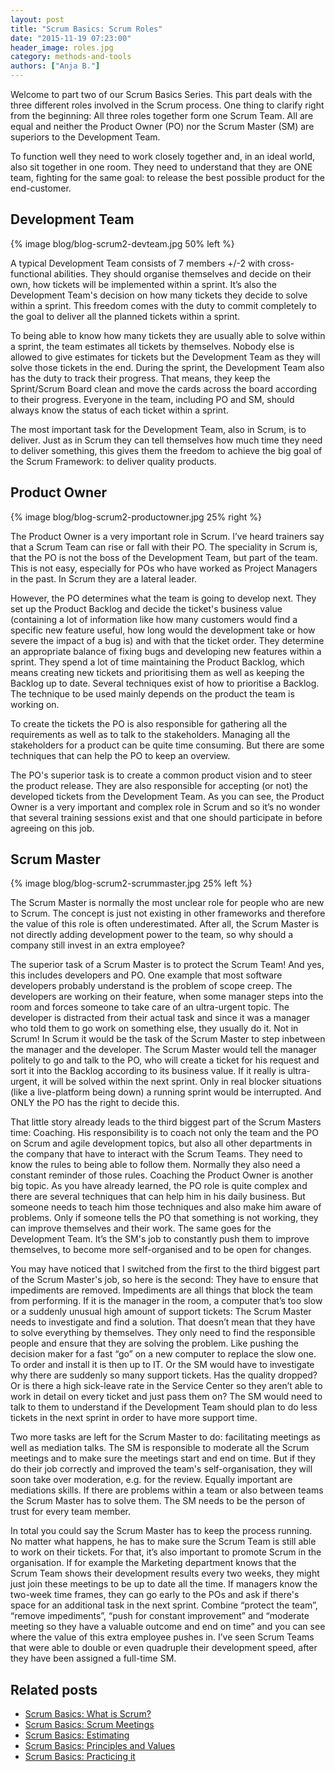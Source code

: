 ```yaml
---
layout: post
title: "Scrum Basics: Scrum Roles"
date: "2015-11-19 07:23:00"
header_image: roles.jpg
category: methods-and-tools
authors: ["Anja B."]
---
```


Welcome to part two of our Scrum Basics Series.
This part deals with the three different roles involved in the Scrum process.
One thing to clarify right from the beginning: All three roles together form one Scrum Team.
All are equal and neither the Product Owner (PO) nor the Scrum Master (SM) are superiors to the Development Team.

To function well they need to work closely together and, in an ideal world, also sit together in one room.
They need to understand that they are ONE team, fighting for the same goal: to release the best possible product for the end-customer.

## Development Team

{% image blog/blog-scrum2-devteam.jpg 50% left %}

A typical Development Team consists of 7 members +/-2 with cross-functional abilities.
They should organise themselves and decide on their own, how tickets will be implemented within a sprint.
It’s also the Development Team's decision on how many tickets they decide to solve within a sprint.
This freedom comes with the duty to commit completely to the goal to deliver all the planned tickets within a sprint.

To being able to know how many tickets they are usually able to solve within a sprint, the team estimates all tickets by themselves.
Nobody else is allowed to give estimates for tickets but the Development Team as they will solve those tickets in the end.
During the sprint, the Development Team also has the duty to track their progress.
That means, they keep the Sprint/Scrum Board clean and move the cards across the board according to their progress.
Everyone in the team, including PO and SM, should always know the status of each ticket within a sprint.

The most important task for the Development Team, also in Scrum, is to deliver.
Just as in Scrum they can tell themselves how much time they need to deliver something, this gives them the freedom to achieve the big goal of the Scrum Framework: to deliver quality products.

## Product Owner

{% image blog/blog-scrum2-productowner.jpg 25% right %}

The Product Owner is a very important role in Scrum.
I’ve heard trainers say that a Scrum Team can rise or fall with their PO.
The speciality in Scrum is, that the PO is not the boss of the Development Team, but part of the team.
This is not easy, especially for POs who have worked as Project Managers in the past.
In Scrum they are a lateral leader.

However, the PO determines what the team is going to develop next.
They set up the Product Backlog and decide the ticket's business value (containing a lot of information like how many customers would find a specific new feature useful, how long would the development take or how severe the impact of a bug is) and with that the ticket order.
They determine an appropriate balance of fixing bugs and developing new features within a sprint.
They spend a lot of time maintaining the Product Backlog, which means creating new tickets and prioritising them as well as keeping the Backlog up to date.
Several techniques exist of how to prioritise a Backlog.
The technique to be used mainly depends on the product the team is working on.

To create the tickets the PO is also responsible for gathering all the requirements as well as to talk to the stakeholders.
Managing all the stakeholders for a product can be quite time consuming.
But there are some techniques that can help the PO to keep an overview.

The PO's superior task is to create a common product vision and to steer the product release.
They are also responsible for accepting (or not) the developed tickets from the Development Team.
As you can see, the Product Owner is a very important and complex role in Scrum and so it’s no wonder that several training sessions exist and that one should participate in before agreeing on this job.

## Scrum Master

{% image blog/blog-scrum2-scrummaster.jpg 25% left %}

The Scrum Master is normally the most unclear role for people who are new to Scrum.
The concept is just not existing in other frameworks and therefore the value of this role is often underestimated.
After all, the Scrum Master is not directly adding development power to the team, so why should a company still invest in an extra employee?

The superior task of a Scrum Master is to protect the Scrum Team!
And yes, this includes developers and PO.
One example that most software developers probably understand is the problem of scope creep.
The developers are working on their feature, when some manager steps into the room and forces someone to take care of an ultra-urgent topic.
The developer is distracted from their actual task and since it was a manager who told them to go work on something else, they usually do it.
Not in Scrum!
In Scrum it would be the task of the Scrum Master to step inbetween the manager and the developer.
The Scrum Master would tell the manager politely to go and talk to the PO, who will create a ticket for his request and sort it into the Backlog according to its business value.
If it really is ultra-urgent, it will be solved within the next sprint.
Only in real blocker situations (like a live-platform being down) a running sprint would be interrupted.
And ONLY the PO has the right to decide this.

That little story already leads to the third biggest part of the Scrum Masters time: Coaching.
His responsibility is to coach not only the team and the PO on Scrum and agile development topics, but also all other departments in the company that have to interact with the Scrum Teams.
They need to know the rules to being able to follow them.
Normally they also need a constant reminder of those rules.
Coaching the Product Owner is another big topic.
As you have already learned, the PO role is quite complex and there are several techniques that can help him in his daily business.
But someone needs to teach him those techniques and also make him aware of problems.
Only if someone tells the PO that something is not working, they can improve themselves and their work.
The same goes for the Development Team.
It’s the SM's job to constantly push them to improve themselves, to become more self-organised and to be open for changes.

You may have noticed that I switched from the first to the third biggest part of the Scrum Master's job, so here is the second: They have to ensure that impediments are removed.
Impediments are all things that block the team from performing.
If it is the manager in the room, a computer that’s too slow or a suddenly unusual high amount of support tickets: The Scrum Master needs to investigate and find a solution.
That doesn’t mean that they have to solve everything by themselves.
They only need to find the responsible people and ensure that they are solving the problem.
Like pushing the decision maker for a fast “go” on a new computer to replace the slow one.
To order and install it is then up to IT.
Or the SM would have to investigate why there are suddenly so many support tickets.
Has the quality dropped?
Or is there a high sick-leave rate in the Service Center so they aren’t able to work in detail on every ticket and just pass them on?
The SM would need to talk to them to understand if the Development Team should plan to do less tickets in the next sprint in order to have more support time.

Two more tasks are left for the Scrum Master to do: facilitating meetings as well as mediation talks.
The SM is responsible to moderate all the Scrum meetings and to make sure the meetings start and end on time.
But if they do their job correctly and improved the team's self-organisation, they will soon take over moderation, e.g. for the review.
Equally important are mediations skills.
If there are problems within a team or also between teams the Scrum Master has to solve them.
The SM needs to be the person of trust for every team member.

In total you could say the Scrum Master has to keep the process running.
No matter what happens, he has to make sure the Scrum Team is still able to work on their tickets.
For that, it’s also important to promote Scrum in the organisation.
If for example the Marketing department knows that the Scrum Team shows their development results every two weeks, they might just join these meetings to be up to date all the time.
If managers know the two-week time frames, they can go early to the POs and ask if there's space for an additional task in the next sprint.
Combine “protect the team”, “remove impediments”, “push for constant improvement” and “moderate meeting so they have a valuable outcome and end on time” and you can see where the value of this extra employee pushes in.
I’ve seen Scrum Teams that were able to double or even quadruple their development speed, after they have been assigned a full-time SM.

## Related posts

* [Scrum Basics: What is Scrum?](https://developer.epages.com/blog/2015/10/13/scrum-basics-what-is-scrum.html)
* [Scrum Basics: Scrum Meetings](https://developer.epages.com/blog/2015/12/15/scrum-basics-scrum-meetings.html)
* [Scrum Basics: Estimating](https://developer.epages.com/blog/2016/01/26/scrum-basics-estimating.html)
* [Scrum Basics: Principles and Values](https://developer.epages.com/blog/2016/02/25/scrum-basics-principles-and-values.html)
* [Scrum Basics: Practicing it](https://developer.epages.com/blog/2016/03/22/scrum-basics-practicing-it.html)
